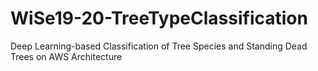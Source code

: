 # WiSe19-20-TreeTypeClassification
Deep Learning-based Classification of Tree Species and Standing Dead Trees on AWS Architecture

